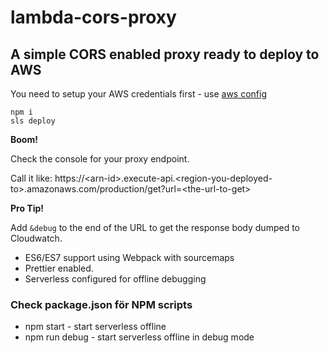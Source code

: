# lambda-cors-proxy
## A simple CORS enabled proxy ready to deploy to AWS

You need to setup your AWS credentials first - use [aws config](https://docs.aws.amazon.com/cli/latest/userguide/cli-chap-getting-started.html)

    npm i
    sls deploy

**Boom!**

Check the console for your proxy endpoint.

Call it like: https://\<arn-id\>.execute-api.\<region-you-deployed-to\>.amazonaws.com/production/get?url=\<the-url-to-get\>

**Pro Tip!**

Add `&debug` to the end of the URL to get the response body dumped to Cloudwatch.

- ES6/ES7 support using Webpack with sourcemaps
- Prettier enabled.
- Serverless configured for offline debugging

### Check package.json för NPM scripts
- npm start - start serverless offline
- npm run debug - start serverless offline in debug mode

